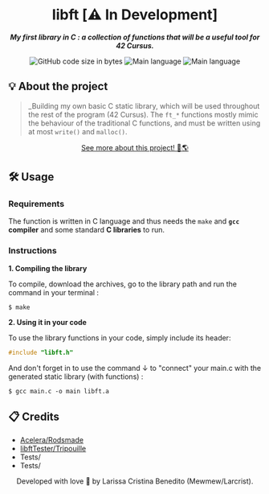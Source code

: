 <h1 align="center">
 libft [⚠️ In Development] 
</h1>

<p align="center">
	<b><i>My first library in C : a collection of functions that will be a useful tool for 42 Cursus.</i></b><br>
</p>

<p align="center">
	<img alt="GitHub code size in bytes" src="https://img.shields.io/github/languages/code-size/mewmewdevart/libft?color=6272a4" />
	<img alt="Main language" src="https://img.shields.io/github/languages/top/mewmewdevart/libft?color=6272a4"/>
	<img alt="Main language" src="https://img.shields.io/github/license/mewmewdevart/libft?color=6272a4"/>
</p>

## 💡 About the project

> _Building my own basic C static library, which will be used throughout the rest of the program (42 Cursus). The ```ft_*``` functions mostly mimic the behaviour of the traditional C functions, and must be written using at most ```write()``` and ```malloc()```. 

<p align="center">
	<a href="src/README.md">See more about this project! 🚀🌎</a> 
</p>

## 🛠️ Usage

### Requirements

The function is written in C language and thus needs the `make` and **`gcc` compiler** and some standard **C libraries** to run.

### Instructions

**1. Compiling the library**

To compile, download the archives, go to the library path and run the command in your terminal :

```shell
$ make
```

**2. Using it in your code**

To use the library functions in your code, simply include its header:

```C
#include "libft.h"
```

And don't forget in to use the command ↓ to "connect" your main.c with the generated static library (with functions) :

```shell
$ gcc main.c -o main libft.a
```

## 📋 Credits

* [Acelera/Rodsmade](https://github.com/rodsmade/Projets_42_SP/)
* [libftTester/Tripouille](https://github.com/Tripouille/libftTester)
* Tests/
* Tests/

<p align="center"> Developed with love 💜 by Larissa Cristina Benedito (Mewmew/Larcrist). </p>
